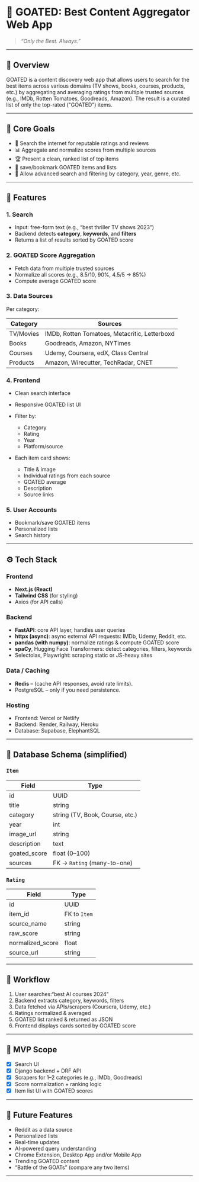 # 🧾 GOATED: Best Content Aggregator Web App

> *“Only the Best. Always.”*

---

## 🧠 Overview

GOATED is a content discovery web app that allows users to search for the best items across various domains (TV shows, books, courses, products, etc.) by aggregating and averaging ratings from multiple trusted sources (e.g., IMDb, Rotten Tomatoes, Goodreads, Amazon). The result is a curated list of only the top-rated ("GOATED") items.

---

## 🎯 Core Goals

* 🧠 Search the internet for reputable ratings and reviews
* 📊 Aggregate and normalize scores from multiple sources
* 🏆 Present a clean, ranked list of top items
* 💾 save/bookmark GOATED items and lists
* 🔎 Allow advanced search and filtering by category, year, genre, etc.

---

## 🧩 Features

### 1. **Search**

* Input: free-form text (e.g., “best thriller TV shows 2023”)
* Backend detects **category**, **keywords**, and **filters**
* Returns a list of results sorted by GOATED score

### 2. **GOATED Score Aggregation**

* Fetch data from multiple trusted sources
* Normalize all scores (e.g., 8.5/10, 90%, 4.5/5 → 85%)
* Compute average GOATED score

### 3. **Data Sources**

Per category:

| Category  | Sources                                       |
|-----------|-----------------------------------------------|
| TV/Movies | IMDb, Rotten Tomatoes, Metacritic, Letterboxd |
| Books     | Goodreads, Amazon, NYTimes                    |
| Courses   | Udemy, Coursera, edX, Class Central           |
| Products  | Amazon, Wirecutter, TechRadar, CNET           |

### 4. **Frontend**

* Clean search interface
* Responsive GOATED list UI
* Filter by:

  * Category
  * Rating
  * Year
  * Platform/source
* Each item card shows:

  * Title & image
  * Individual ratings from each source
  * GOATED average
  * Description
  * Source links

### 5. **User Accounts**

* Bookmark/save GOATED items
* Personalized lists
* Search history

---

## ⚙️ Tech Stack

### Frontend

* **Next.js (React)**
* **Tailwind CSS** (for styling)
* Axios (for API calls)

### Backend

* **FastAPI**: core API layer, handles user queries
* **httpx (async)**: async external API requests: IMDb, Udemy, Reddit, etc.
* **pandas (with numpy)**: normalize ratings & compute GOATED score
* **spaCy**, Hugging Face Transformers: detect categories, filters, keywords
* Selectolax, Playwright: scraping static or JS-heavy sites

### Data / Caching

* **Redis** – (cache API responses, avoid rate limits).
* PostgreSQL – only if you need persistence.

### Hosting
* Frontend: Vercel or Netlify
* Backend: Render, Railway, Heroku
* Database: Supabase, ElephantSQL

---

## 🧱 Database Schema (simplified)

### `Item`

| Field         | Type                            |
| ------------- | ------------------------------- |
| id            | UUID                            |
| title         | string                          |
| category      | string (TV, Book, Course, etc.) |
| year          | int                             |
| image\_url    | string                          |
| description   | text                            |
| goated\_score | float (0–100)                   |
| sources       | FK → `Rating` (many-to-one)     |

### `Rating`

| Field             | Type         |
| ----------------- | ------------ |
| id                | UUID         |
| item\_id          | FK to `Item` |
| source\_name      | string       |
| raw\_score        | string       |
| normalized\_score | float        |
| source\_url       | string       |

---

## 🔁 Workflow

1. User searches:“best AI courses 2024”
2. Backend extracts category, keywords, filters
3. Data fetched via APIs/scrapers (Coursera, Udemy, etc.)
4. Ratings normalized & averaged
5. GOATED list ranked & returned as JSON
6. Frontend displays cards sorted by GOATED score

---

## 🧪 MVP Scope

* [x] Search UI
* [x] Django backend + DRF API
* [x] Scrapers for 1–2 categories (e.g., IMDb, Goodreads)
* [x] Score normalization + ranking logic
* [x] Item list UI with GOATED scores

---

## 🌱 Future Features

* Reddit as a data source
* Personalized lists
* Real-time updates
* AI-powered query understanding
* Chrome Extension, Desktop App and/or Mobile App
* Trending GOATED content
* “Battle of the GOATs” (compare any two items)

---
